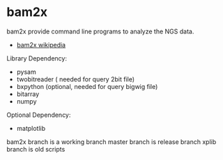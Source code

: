 bam2x
=====
bam2x provide command line programs to analyze the NGS data.

- [bam2x wikipedia](http://bam2xwiki.appspot.com/)


Library Dependency:
- pysam
- twobitreader  ( needed for query 2bit file)
- bxpython (optional, needed for query bigwig file)
- bitarray
- numpy

Optional Dependency:
- matplotlib

bam2x branch is a working branch
master branch is release branch
xplib branch is old scripts
